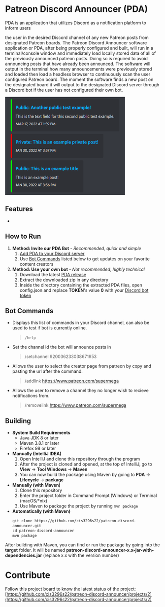 # Patreon Discord Announcer (PDA)
PDA is an application that utilizes Discord as a notification platform to inform users

the user in the desired Discord channel of any new Patreon posts from designated Patreon boards. The Patreon Discord Announcer software application or PDA, after being properly configured and built, will run in a terminal/console window and immediately load locally stored data of all of the previously announced patreon posts. Doing so is required to avoid announcing posts that have already been announced. The software will output in the terminal how many announcements were previously stored and loaded then load a headless browser to continuously scan the user configured Patreon board. The moment the software finds a new post on the designated board it will output to the designated Discord server through a Discord bot if the user has not configured their own bot.

![This is a screenshot.](pda_pic.png)

## Features
* 

## How to Run
1. **Method: Invite our PDA Bot** - *Recommended, quick and simple*
    1) [Add PDA to your Discord server](https://discord.com/oauth2/authorize?client_id=965002259689783296&scope=bot&permissions=68608)
    2) Use [Bot Commands](#bot-commands) listed below to get updates on your favorite content creators
2. **Method: Use your own bot** - *Not recommended, highly technical*
    1) Download the latest [PDA release](https://github.com/cis3296s22/patreon-discord-announcer/releases)
    2) Extract the downloaded zip in any directory
    3) Inside the directory containing the extracted PDA files, open config.json and replace **TOKEN**'s value **0** with your [Discord bot token](asd)


<!-- 5) If wish to apply the PDA to your own bot and don't have one, follow the instructions in the [Setup Discord Bot](#setup-discord-bot) section.
6) If your personal discord bot has not been added to the server where you want to use the PDA, follow the instructions in the [Add Discord Bot To A Server](#add-discord-bot-to-a-server) section.
7) If you do not have the developer mode on discord enabled, follow the instructions in the [Enable Developer Mode](#enable-developer-mode) section.
8) Right click the channel where you want the bot to initially send messages, at the bottom of the pop-up, click "Copy ID".
9) Inside of the config.json file, paste your discord bot's token value into the "TOKEN" variable(if you do not have this follow the instructions in the "Setup Discord Bot" section).
10) Inside of the config.json file, paste your discord channel ID into the "Channel" variable.
11) Open a terminal/console and navigate to the directory where the PDA binary is stored.
12) Run `java -jar patreon-discord-announcer-x.x-jar-with-dependencies.jar` in the terminal to run PDA.  **Ensure x.x is changed to the appropriate version number**
13) The console shall then display all posts on the page shown, close the Google Chrome instance, then terminate peacefully. -->

## Bot Commands
* Displays this list of commands in your Discord channel, can also be used to test if bot is currently online.  
  > `/help`
* Set the channel id the bot will announce posts in
  > /setchannel 920036233038671953
* Allows the user to select the creator page from patreon by copy and pasting the url after the command.  
  > /addlink https://www.patreon.com/supermega
* Allows the user to remove a channel they no longer wish to recieve notifications from.  
  > /removelink https://www.patreon.com/supermega

## Building
- **System Build Requirements**
    - Java JDK 8 or later
    - Maven 3.8.1 or later
    - Firefox 98 or later
- **Manually (IntelliJ IDEA)**
    1) Open IntelliJ and clone this repository through the program
    2) After the project is cloned and opened, at the top of IntelliJ, go to **View** -> **Tool Windows** -> **Maven**
    3) You can now build the package using Maven by going to **PDA** -> **Lifecycle** -> **package**
- **Manually (with Maven)**
    1) Clone this repository
    2) Enter the project folder in Command Prompt (Windows) or Terminal (macOS/\*nix)
    3) Use Maven to package the project by running `mvn package`
- **Automatically (with Maven)**
    ```
    git clone https://github.com/cis3296s22/patreon-discord-announcer.git
    cd patreon-discord-announcer
    mvn package
    ```

After building with Maven, you can find or run the package by going into the **target** folder.  It will be named **patreon-discord-announcer-x.x-jar-with-dependencies.jar** (replace x.x with the version number)

# Contribute
Follow this project board to know the latest status of the project: [https://github.com/cis3296s22/patreon-discord-announcer/projects/2](https://github.com/cis3296s22/patreon-discord-announcer/projects/2)
